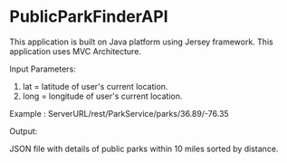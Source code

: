 # PublicParkFinderAPI

This application is built on Java platform using Jersey framework.
This application uses MVC Architecture.

Input Parameters:

1. lat = latitude of user's current location.
2. long = longitude of user's current location.

Example : ServerURL/rest/ParkService/parks/36.89/-76.35

Output:

JSON file with details of public parks within 10 miles sorted by distance.


